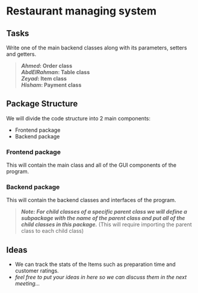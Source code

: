 # Restaurant managing system

## Tasks

Write one of the main backend classes along with its parameters, setters and getters.

> **_Ahmed_: Order class**  
  **_AbdElRahman_: Table class**  
  **_Zeyad_: Item class**  
  **_Hisham_: Payment class**

## Package Structure

We will divide the code structure into 2 main components:
- Frontend package
- Backend package

### Frontend package

This will contain the main class and all of the GUI components of the program.

### Backend package

This will contain the backend classes and interfaces of the program.

> _**Note: For child classes of a specific parent class we will define a subpackage with the name of the parent class and put all of the child classes in this package.**_ (This will require importing the parent class to each child class)

## Ideas

- We can track the stats of the Items such as preparation time and customer ratings.
- _feel free to put your ideas in here so we can discuss them in the next meeting..._